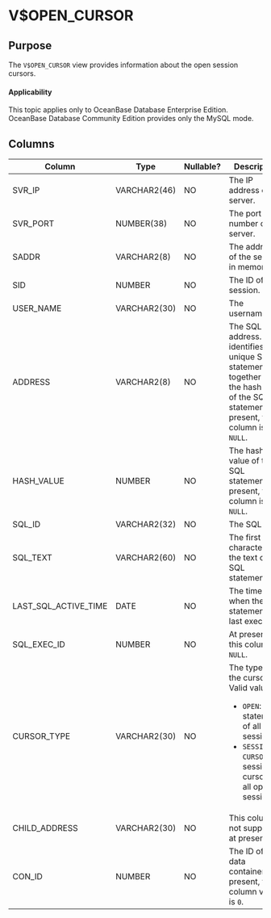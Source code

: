 # V$OPEN_CURSOR

## Purpose

The `V$OPEN_CURSOR` view provides information about the open session cursors.

  <main id="notice" >
    <h4>Applicability</h4>
    <p>This topic applies only to OceanBase Database Enterprise Edition. OceanBase Database Community Edition provides only the MySQL mode. </p>
  </main>

## Columns

| Column | Type | Nullable? | Description |
|-------------------------|----------------|-----------------|------------------------------------|
| SVR_IP | VARCHAR2(46) | NO | The IP address of the server. |
| SVR_PORT | NUMBER(38) | NO | The port number of the server. |
| SADDR | VARCHAR2(8) | NO | The address of the session in memory. |
| SID | NUMBER | NO | The ID of the session. |
| USER_NAME | VARCHAR2(30) | NO | The username. |
| ADDRESS | VARCHAR2(8) | NO | The SQL address. It identifies a unique SQL statement together with the hash value of the SQL statement. At present, this column is `NULL`. |
| HASH_VALUE | NUMBER | NO | The hash value of the SQL statement. At present, this column is `NULL`. |
| SQL_ID | VARCHAR2(32) | NO | The SQL ID. |
| SQL_TEXT | VARCHAR2(60) | NO | The first 60 characters in the text of the SQL statement. |
| LAST_SQL_ACTIVE_TIME | DATE | NO | The time when the SQL statement was last executed. |
| SQL_EXEC_ID | NUMBER | NO | At present, this column is `NULL`. |
| CURSOR_TYPE | VARCHAR2(30) | NO | The type of the cursor. Valid values:<ul><li>`OPEN`: SQL statements of all open sessions. </li><li>`SESSION CURSOR`: session cursors of all open sessions.</li></ul> |
| CHILD_ADDRESS | VARCHAR2(30) | NO | This column is not supported at present. |
| CON_ID | NUMBER | NO | The ID of the data container. At present, the column value is `0`. |